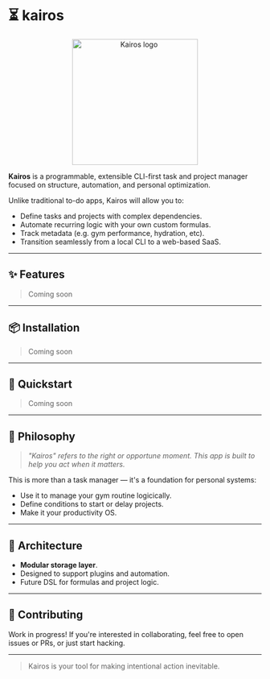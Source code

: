 # ⏳ kairos

<p align="center">
  <img alt="Kairos logo" src="https://github.com/user-attachments/assets/cff7ea17-aea2-45f4-be73-7a70765f51db" width="250">
</p>

**Kairos** is a programmable, extensible CLI-first task and project manager focused on structure, automation, and personal optimization.

Unlike traditional to-do apps, Kairos will allow you to:
- Define tasks and projects with complex dependencies.
- Automate recurring logic with your own custom formulas.
- Track metadata (e.g. gym performance, hydration, etc).
- Transition seamlessly from a local CLI to a web-based SaaS.

---

## ✨ Features

> Coming soon

---

## 📦 Installation

> Coming soon

---

## 🚀 Quickstart

> Coming soon

---

## 🧠 Philosophy

> _"Kairos" refers to the right or opportune moment. This app is built to help you act when it matters._

This is more than a task manager — it's a foundation for personal systems:
- Use it to manage your gym routine logicically.
- Define conditions to start or delay projects.
- Make it your productivity OS.

---

## 🧩 Architecture

- **Modular storage layer**.
- Designed to support plugins and automation.
- Future DSL for formulas and project logic.

---

## 🤝 Contributing

Work in progress! If you're interested in collaborating, feel free to open issues or PRs, or just start hacking.

---

> Kairos is your tool for making intentional action inevitable.
```
